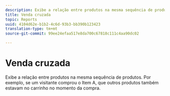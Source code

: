 ```yaml
---
description: Exibe a relação entre produtos na mesma sequência de produtos. Por exemplo, se um visitante comprou o Item A, que outros produtos também estavam no carrinho no momento da compra.
title: Venda cruzada
topic: Reports
uuid: 4104d62e-b1b2-4c6d-93b3-bb390b123423
translation-type: tm+mt
source-git-commit: 99ee24efaa517e8da700c67818c111c4aa90dc02

---
```



# Venda cruzada

Exibe a relação entre produtos na mesma sequência de produtos. Por exemplo, se um visitante comprou o Item A, que outros produtos também estavam no carrinho no momento da compra.


